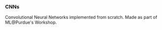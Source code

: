 ### CNNs

Convolutional Neural Networks implemented from scratch. Made as part of ML@Purdue's Workshop.
